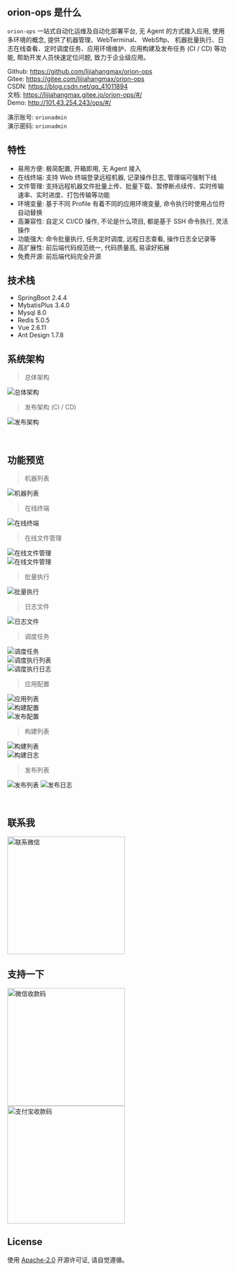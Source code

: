 ## orion-ops 是什么

`orion-ops` 一站式自动化运维及自动化部署平台, 无 Agent 的方式接入应用, 使用多环境的概念, 提供了机器管理、WebTerminal、 WebSftp、 机器批量执行、日志在线查看、定时调度任务、应用环境维护、应用构建及发布任务 (CI / CD) 等功能, 帮助开发人员快速定位问题,
致力于企业级应用。

Github: https://github.com/lijiahangmax/orion-ops  
Gitee: https://gitee.com/lijiahangmax/orion-ops  
CSDN: https://blog.csdn.net/qq_41011894  
文档: https://lijiahangmax.gitee.io/orion-ops/#/    
Demo: http://101.43.254.243/ops/#/

演示账号: `orionadmin`    
演示密码: `orionadmin`

## 特性

* 易用方便: 极简配置, 开箱即用, 无 Agent 接入
* 在线终端: 支持 Web 终端登录远程机器, 记录操作日志, 管理端可强制下线
* 文件管理: 支持远程机器文件批量上传、批量下载、暂停断点续传、实时传输速率、实时进度、打包传输等功能
* 环境变量: 基于不同 Profile 有着不同的应用环境变量, 命令执行时使用占位符自动替换
* 高兼容性: 自定义 CI/CD 操作, 不论是什么项目, 都是基于 SSH 命令执行, 灵活操作
* 功能强大: 命令批量执行, 任务定时调度, 远程日志查看, 操作日志全记录等
* 高扩展性: 前后端代码规范统一, 代码质量高, 易读好拓展
* 免费开源: 前后端代码完全开源

## 技术栈

* SpringBoot 2.4.4
* MybatisPlus 3.4.0
* Mysql 8.0
* Redis 5.0.5
* Vue 2.6.11
* Ant Design 1.7.8

## 系统架构

> 总体架构

![总体架构](https://yxythpt.oss-cn-shenzhen.aliyuncs.com/2022-03-28/files1661632709499769734.png "总体架构")

> 发布架构 (CI / CD)

![发布架构](https://yxythpt.oss-cn-shenzhen.aliyuncs.com/2022-03-28/files6312827529386043725.png "发布架构")

<br/>

## 功能预览

> 机器列表

![机器列表](https://yxythpt.oss-cn-shenzhen.aliyuncs.com/2022-03-14/files8512578085516682386.png "机器列表")

> 在线终端

![在线终端](https://yxythpt.oss-cn-shenzhen.aliyuncs.com/2022-03-14/files4787611964158821533.png "在线终端")

> 在线文件管理

![在线文件管理](https://yxythpt.oss-cn-shenzhen.aliyuncs.com/2022-03-14/files6081069371629929397.png "在线文件管理")  
![在线文件管理](https://yxythpt.oss-cn-shenzhen.aliyuncs.com/2022-03-14/files4411594441981208271.png "在线文件管理")

> 批量执行

![批量执行](https://yxythpt.oss-cn-shenzhen.aliyuncs.com/2022-03-14/files8195883496604225112.png "批量执行")

> 日志文件

![日志文件](https://yxythpt.oss-cn-shenzhen.aliyuncs.com/2022-03-14/files8456725984172369436.png "日志文件")

> 调度任务

![调度任务](https://yxythpt.oss-cn-shenzhen.aliyuncs.com/2022-03-14/files7140183316009047038.png "调度任务")  
![调度执行列表](https://yxythpt.oss-cn-shenzhen.aliyuncs.com/2022-03-14/files5875226043882871962.png "调度执行列表")  
![调度执行日志](https://yxythpt.oss-cn-shenzhen.aliyuncs.com/2022-03-14/files285645083754039026.png "调度执行日志")

> 应用配置

![应用列表](https://yxythpt.oss-cn-shenzhen.aliyuncs.com/2022-03-14/files3132678810569551460.png "应用列表")  
![构建配置](https://yxythpt.oss-cn-shenzhen.aliyuncs.com/2022-03-14/files8930817600030460.png "构建配置")  
![发布配置](https://yxythpt.oss-cn-shenzhen.aliyuncs.com/2022-03-14/files4557512125504191404.png "发布配置")

> 构建列表

![构建列表](https://yxythpt.oss-cn-shenzhen.aliyuncs.com/2022-03-14/files4960287647322644132.png "构建列表")  
![构建日志](https://yxythpt.oss-cn-shenzhen.aliyuncs.com/2022-03-14/files6245253907567338465.png "构建日志")

> 发布列表

![发布列表](https://yxythpt.oss-cn-shenzhen.aliyuncs.com/2022-03-14/files4322661961526641390.png "发布列表")
![发布日志](https://yxythpt.oss-cn-shenzhen.aliyuncs.com/2022-03-14/files4699926352889499394.png "发布日志")

<br/>

## 联系我

<img src="https://yxythpt.oss-cn-shenzhen.aliyuncs.com/2022-03-28/files5090991341399292419.jpg" alt="联系微信" width="268px"/>

<br/>

## 支持一下

<img src="https://yxythpt.oss-cn-shenzhen.aliyuncs.com/2022-03-28/files7884174196576690325.png" alt="微信收款码" width="268px"/>
<img src="https://yxythpt.oss-cn-shenzhen.aliyuncs.com/2022-03-28/files8581952463146065537.jpg" alt="支付宝收款码" width="268px"/>

<br/>

## License

使用 [Apache-2.0](https://github.com/lijiahangmax/orion-ops/blob/main/LICENSE) 开源许可证, 请自觉遵循。
